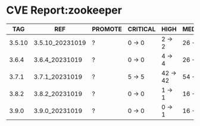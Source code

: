 # CVE Report:zookeeper
|  TAG   |       REF       | PROMOTE | CRITICAL |   HIGH   |  MEDIUM  |   LOW    | UNKNOWN |
|--------|-----------------|---------|----------|----------|----------|----------|---------|
| 3.5.10 | 3.5.10_20231019 | ?       | 0 -> 0   | 2 -> 2   | 26 -> 26 | 34 -> 34 | 0 -> 0  |
| 3.6.4  | 3.6.4_20231019  | ?       | 0 -> 0   | 4 -> 4   | 26 -> 26 | 34 -> 34 | 0 -> 0  |
| 3.7.1  | 3.7.1_20231019  | ?       | 5 -> 5   | 42 -> 42 | 54 -> 54 | 86 -> 86 | 0 -> 0  |
| 3.8.2  | 3.8.2_20231019  | ?       | 0 -> 0   | 1 -> 1   | 16 -> 16 | 34 -> 34 | 0 -> 0  |
| 3.9.0  | 3.9.0_20231019  | ?       | 0 -> 0   | 0 -> 1   | 16 -> 16 | 34 -> 34 | 0 -> 0  |
